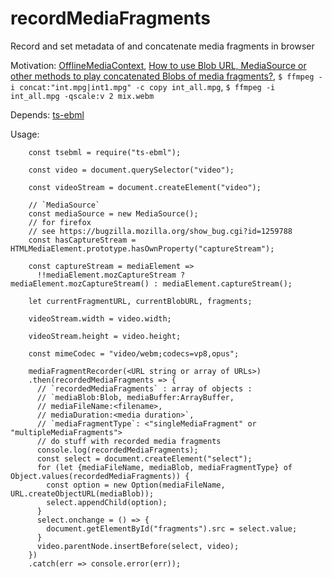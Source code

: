 # recordMediaFragments
Record and set metadata of and concatenate media fragments in browser

Motivation: [OfflineMediaContext](https://github.com/guest271314/OfflineMediaContext#offlinemediacontext), 
            [How to use Blob URL, MediaSource or other methods to play concatenated Blobs of media fragments?](https://stackoverflow.com/questions/45217962/how-to-use-blob-url-mediasource-or-other-methods-to-play-concatenated-blobs-of), `$ ffmpeg -i concat:"int.mpg|int1.mpg" -c copy int_all.mpg`, `$ ffmpeg -i int_all.mpg -qscale:v 2 mix.webm`

Depends: [ts-ebml](https://github.com/legokichi/ts-ebml)

Usage:
```
    const tsebml = require("ts-ebml");

    const video = document.querySelector("video");

    const videoStream = document.createElement("video");

    // `MediaSource`
    const mediaSource = new MediaSource();
    // for firefox 
    // see https://bugzilla.mozilla.org/show_bug.cgi?id=1259788
    const hasCaptureStream = HTMLMediaElement.prototype.hasOwnProperty("captureStream");

    const captureStream = mediaElement =>
      !!mediaElement.mozCaptureStream ? mediaElement.mozCaptureStream() : mediaElement.captureStream();

    let currentFragmentURL, currentBlobURL, fragments;

    videoStream.width = video.width;

    videoStream.height = video.height;

    const mimeCodec = "video/webm;codecs=vp8,opus";

    mediaFragmentRecorder(<URL string or array of URLs>)
    .then(recordedMediaFragments => {
      // `recordedMediaFragments` : array of objects : 
      // `mediaBlob:Blob, mediaBuffer:ArrayBuffer, 
      // mediaFileName:<filename>, 
      // mediaDuration:<media duration>`,
      // `mediaFragmentType`: <"singleMediaFragment" or "multipleMediaFragments">
      // do stuff with recorded media fragments
      console.log(recordedMediaFragments);
      const select = document.createElement("select");
      for (let {mediaFileName, mediaBlob, mediaFragmentType} of Object.values(recordedMediaFragments)) {
        const option = new Option(mediaFileName, URL.createObjectURL(mediaBlob));
        select.appendChild(option);
      }
      select.onchange = () => {
        document.getElementById("fragments").src = select.value;
      }
      video.parentNode.insertBefore(select, video);
    })
    .catch(err => console.error(err));
```

